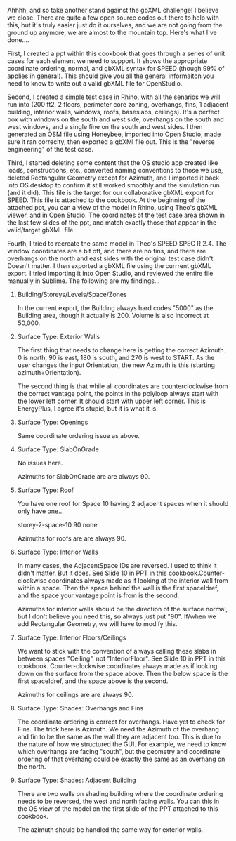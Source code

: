 Ahhhh, and so take another stand against the gbXML challenge! I believe we close. There are quite a few open source codes out there to help with this, but it's truly easier just do it ourselves, and we are not going from the ground up anymore, we are almost to the mountain top. Here's what I've done....

First, I created a ppt within this cookbook that goes through a series of unit cases for each element we need to support. It shows the appropriate coordinate ordering, normal, and gbXML syntax for SPEED (though 99% of applies in general). This should  give you all the general informaiton you need to know to write out a valid gbXML file for OpenStudio.

Second, I created a simple test case in Rhino, with all the senarios we will run into (200 ft2, 2 floors, perimeter core zoning, overhangs, fins, 1 adjacent building, interior walls, windows, roofs, baseslabs, ceilings). It's a perfect box with windows on the south and west side, overhangs on the south and west windows, and a single fine on the south and west sides. I then generated an OSM file using Honeybee, imported into Open Studio, made sure it ran correclty, then exported a gbXMl file out. This is the "reverse engineering" of the test case. 

Third, I started deleting some content that the OS studio app created like loads, constructions, etc., converted naming conventions to those we use, deleted Rectangular Geometry except for Azimuth, and I imported it back into OS desktop to confirm it stilI worked smoothly and the simulation run (and it did). This file is the target for our collaborative gbXML export for SPEED. This file is attached to the cookbook. At the beginning of the attached ppt, you can a view of the model in Rhino, using Theo's gbXML viewer, and in Open Studio. The coordinates of the test case area shown in the last few slides of the ppt, and match exactly those that appear in the valid/target gbXML file.

Fourth, I tried to recreate the same model in Theo's SPEED SPEC R 2.4. The window coordinates are a bit off, and there are no fins, and there are overhangs on the north and east sides with the original test case didn't. Doesn't matter. I then exported a gbXML file using the currrent gbXML export. I tried importing it into Open Studio, and reviewed the entire file manually in Sublime. The following are my findings...

1. Building/Storeys/Levels/Space/Zones

	In the current export, the Building always hard codes "5000" as the Building area, though it actually is 200. Volume is also 		incorrect at 50,000.

2. Surface Type: Exterior Walls

	The first thing that needs to change here is getting the correct Azimuth. 0 is north, 90 is east, 180 is south, and 270 is west 	to START. As the user changes the input Orientation, the new Azimuth is this (starting azimuth+Orientation).

	The second thing is that while all coordinates are counterclockwise from the correct vantage point, the points in the polyloop 		always start with the lower left corner. It should start with upper left corner. This is EnergyPlus, I agree it's stupid, but it 	is what it is.

3. Surface Type: Openings

	Same coordinate ordering issue as above.

4. Surface Type: SlabOnGrade

	No issues here. 

	Azimuths for SlabOnGrade are are always 90.

5. Surface Type: Roof

	You have one roof for Space 10 having 2 adjacent spaces when it should only have one...

 	 <Surface surfaceType="Roof" id="surface-41" >
			<Name>storey-2-space-10</Name>
			<RectangularGeometry>
				<Azimuth>90</Azimuth>
			</RectangularGeometry>
			<CADOjectId>none</CADOjectId>
			<AdjacentSpaceId spaceIdRef="space-10" />
			<AdjacentSpaceId spaceIdRef="space-5" />

	Azimuths for roofs are are always 90.

6. Surface Type: Interior Walls

	In many cases, the AdjacentSpace IDs are reversed. I used to think it didn't matter. But it does. See Slide 10 in PPT in this 		cookbook.Counter-clockwise coordinates always made as if looking at the interior wall from within a space. Then the space behind 	the wall is the first spaceIdref, and the space your vantage point is from is the second.

	Azimuths for interior walls should be the direction of the surface normal, but I don't believe you need this, so always just put 	"90". If/when we add Rectangular Geometry, we will have to modify this.
	
6. Surface Type: Interior Floors/Ceilings

	We want to stick with the convention of always calling these slabs in between spaces "Ceiling", not "InteriorFloor". See Slide 		10 in PPT in this cookbook. Counter-clockwise coordinates always made as if looking down on the surface from the space above. 		Then the below space is the first spaceIdref, and the space above is the second.
	
	Azimuths for ceilings are are always 90.
	
7. Surface Type: Shades: Overhangs and Fins

	The coordinate ordering is correct for overhangs. Have yet to check for Fins. The trick here is Azimuth. We need the Azimuth of 	the overhang and fin to be the same as the wall they are adjacent too. This is due to the nature of how we structured the GUI. 		For example, we need to know which overhangs are facing "south", but the geometry and coordinate ordering of that overhang could 	be exactly the same as an overhang on the north. 

8. Surface Type: Shades: Adjacent Building

	There are two walls on shading building where the coordinate ordering needs to be reversed, the west and north facing walls. You 	can this in the OS view of the model on the first slide of the PPT attached to this cookbook.

	The azimuth should be handled the same way for exterior walls.

